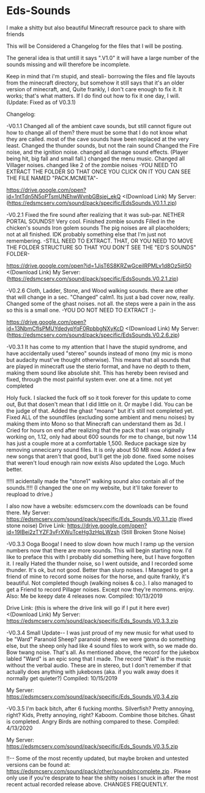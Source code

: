# Eds-Sounds
I make a shitty but also beautiful Minecraft resource pack to share with friends


This will be Considered a Changelog for the files that I will be posting.

The general idea is that untill it says ".V1.0" it will have a large number of the sounds missing and will therefore be incomplete.

Keep in mind that i'm stupid, and steali- borrowing the files and file layouts from the minecraft directory, but somehow it still says 
that it's an older version of minecraft, and, Quite frankly, I don't care enough to fix it. It works; that's what matters. If I do find
out how to fix it one day, I will. (Update: Fixed as of V0.3.1)

Changelog:

-V0.1.1
  Changed all of the ambient cave sounds, but still cannot figure out how to change all of them? there must be some that I do not know what they are called. most of the cave sounds have been replaced at the very least.
  Changed the thunder sounds, but not the rain sound
  Changed the Fire noise, and the ignition noise.
  changed all damage sound effects. (Player being hit, big fall and small fall.)
  changed the menu music.
  Changed all Villager noises.
  changed like 2 of the zombie noises
  -YOU NEED TO EXTRACT THE FOLDER SO THAT ONCE YOU CLICK ON IT YOU CAN SEE THE FILE NAMED "PACK.MCMETA"-
  
  https://drive.google.com/open?id=1ntTdn5N5oPTsmUNEhwWvnbGBsjej_ekQ     <(Download Link)
  My Server: (https://edsmcserv.com/sound/pack/specific/EdsSounds.V0.1.1.zip)
  
  
-V0.2.1
  Fixed the fire sound after realizing that it was sub-par.
  NETHER PORTAL SOUNDS!! Very cool.
  Finished zombie sounds
  Filled in the chicken's sounds
  Iron golem sounds
  The pig noises are all placeholders; not at all finished.
  IDK probably something else that I'm just not remembering.
  -STILL NEED TO EXTRACT. THAT, OR YOU NEED TO MOVE THE FOLDER STRUCTURE SO THAT YOU DON'T SEE THE "ED'S SOUNDS" FOLDER-
  
  https://drive.google.com/open?id=1JisT6S8KRZwGceilRPMLv1d8Oz5jit50     <(Download Link)
  My Server: (https://edsmcserv.com/sound/pack/specific/EdsSounds.V0.2.1.zip)
  
  
-V0.2.6
  Cloth, Ladder, Stone, and Wood walking sounds. there are other that will change in a sec.
  "Changed" calm1. Its just a bad cover now, really.
  Changed some of the ghast noises. not all. the steps were a pain in the ass so this is a small one.
  -YOU DO NOT NEED TO EXTRACT :)-
  
  https://drive.google.com/open?id=13NbmCflsPMUYdedypYqF0RpbbgNXyKcD     <(Download Link)
  My Server: (https://edsmcserv.com/sound/pack/specific/EdsSounds.V0.2.6.zip)
  
    
-V0.3.1
  It has come to my attention that I have the stupid syndrome, and have accidentally used "stereo" sounds instead of mono (my mic is mono but audacity must've thought otherwise). This means that all sounds that are played in minecraft use the sterio format, and have no depth to them, making them sound like absolute shit. This has hereby been revised and fixed, through the most painful system ever. one at a time.
  not yet completed
  
  Holy fuck. I slacked the fuck off so it took forever for this update to come out, But that dosen't mean that I did little on it. Or maybe I did. You can be the judge of that.
  Added the ghast "moans" but it's still not completed yet.
  Fixed ALL of the soundfiles (excluding some ambient and menu noises) by making them into Mono so that Minecraft can understand them as 3d.
  I Cried for hours on end after realizing that the pack that I was originally working on, 1.12, only had about 600 sounds for me to change, but now 1.14 has just a couple more at a comfortable 1,500.
  Reduce package size by removing unnecicarry sound files. It is only about 50 MB now.
  Added a few new songs that aren't that good, but'll get the job done.
  fixed some noises that weren't loud enough
  rain now exists
  Also updated the Logo. Much better.
  
  !!!!I acidentally made the "stone1" walking sound also contain all of the sounds.!!!!
  (I changed the one on my website, but it'll take forever to reupload to drive.)

  I also now have a website: edsmcserv.com
  the downloads can be found there.
  My Server: https://edsmcserv.com/sound/pack/specific/Eds_Sounds.V0.3.1.zip (fixed stone noise)
  Drive Link: https://drive.google.com/open?id=19IBei2zTYZF3vFrXWuTceHg3zHpLWzsh (Still Broken Stone Noise)
  
  
-V0.3.3
  Ooga Booga! I need to slow down how much I ramp up the version numbers now that there are more sounds. This will begin starting now.
  I'd like to preface this with I probably did something here, but I have forgotten it.
  I really Hated the thunder noise, so I went outside, and I recorded some thunder. It's ok, but not good. Better than slurp noises.
  I Managed to get a friend of mine to record some noises for the horse, and quite frankly, it's beautiful. Not completed though (walking noises & co.).
  I also managed to get a Friend to record Pillager noises. Except now they're mormons. enjoy.
  Also: Me be keepy date 4 releases now. Compiled: 10/13/2019
  
  Drive Link: (this is where the drive link will go if I put it here ever)    <(Download Link)
  My Server: https://edsmcserv.com/sound/pack/specific/Eds_Sounds.V0.3.3.zip
  
-V0.3.4
  Small Update-- I was just proud of my new music for what used to be "Ward"
  Paranoid Sheep? paranoid sheep. we were gonna do something else, but the sheep only had like 4 sound files to work with, so we made do.
  Bow twang noise. That's all.
  As mentioned above, the record for the jukebox labled "Ward" is an epic song that I made. The record "Wait" is the music without the verbal audio. These are in stereo, but I don't remember if that actually does anything with jukeboxes (aka. if you walk away does it normally get quieter?)
  Compiled: 10/15/2019
  
  My Server: https://edsmcserv.com/sound/pack/specific/Eds_Sounds.V0.3.4.zip
  
-V0.3.5
I'm back bitch, after 6 fucking months.
Silverfish? Pretty annoying, right? Kids, Pretty annoying, right? Kaboom. Combine those bitches.
Ghast is completed. Angry Birds are nothing compared to these.
Compiled: 4/13/2020
  
  My Server: https://edsmcserv.com/sound/pack/specific/Eds_Sounds.V0.3.5.zip
  
  !!--
  Some of the most recently updated, but maybe broken and untested versions can be found at: https://edsmcserv.com/sound/pack/other/soundsIncomplete.zip . Please only use if you're desprate to hear the shitty noises I snuck in after the most recent actual recorded release above. CHANGES FREQUENTLY.
